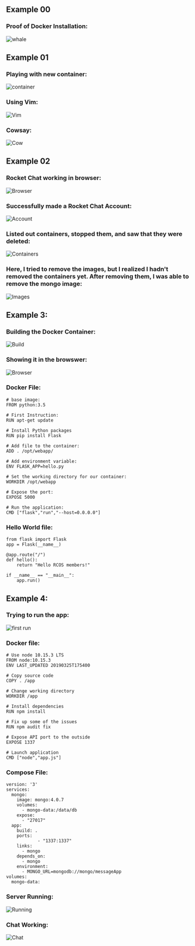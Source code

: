 ## Example 00

### Proof of Docker Installation: 

![whale](whale.png)

## Example 01

### Playing with new container:

![container](ex1.1.png)

### Using Vim:

![Vim](ex1.2.png)

### Cowsay:

![Cow](ex1.3.png)

## Example 02

### Rocket Chat working in browser:

![Browser](ex2.1.png)

### Successfully made a Rocket Chat Account:

![Account](ex2.2.png)

### Listed out containers, stopped them, and saw that they were deleted:

![Containers](ex2.3.png)

### Here, I tried to remove the images, but I realized I hadn't removed the containers yet. After removing them, I was able to remove the mongo image:

![Images](ex2.4.png)

## Example 3:

### Building the Docker Container:

![Build](ex3.1.png)

### Showing it in the browswer:

![Browser](ex3.2.png)

### Docker File:

```
# base image:
FROM python:3.5

# First Instruction:
RUN apt-get update

# Install Python packages
RUN pip install Flask

# Add file to the container:
ADD . /opt/webapp/

# Add environment variable:
ENV FLASK_APP=hello.py

# Set the working directory for our container:
WORKDIR /opt/webapp

# Expose the port:
EXPOSE 5000

# Run the application:
CMD ["flask","run","--host=0.0.0.0"]

```

### Hello World file:

```
from flask import Flask
app = Flask(__name__)

@app.route("/")
def hello():
    return "Hello RCOS members!"

if __name__ == "__main__":
    app.run()
```

## Example 4:

### Trying to run the app:

![first run](ex4.1.png)

### Docker file:

```
# Use node 10.15.3 LTS
FROM node:10.15.3
ENV LAST_UPDATED 20190325T175400

# Copy source code
COPY . /app

# Change working directory
WORKDIR /app

# Install dependencies
RUN npm install

# Fix up some of the issues
RUN npm audit fix

# Expose API port to the outside
EXPOSE 1337

# Launch application
CMD ["node","app.js"]
```

### Compose File:

```
version: '3'
services:
  mongo:
    image: mongo:4.0.7
    volumes:
      - mongo-data:/data/db
    expose:
      - "27017"
  app:
    build: .
    ports:
            - "1337:1337"
    links:
      - mongo
    depends_on:
      - mongo
    environment:
      - MONGO_URL=mongodb://mongo/messageApp
volumes:
  mongo-data:
```

### Server Running:

![Running](ex4.2.png)

### Chat Working:

![Chat](ex4.3.png)